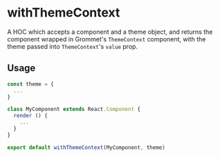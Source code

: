 # withThemeContext

A HOC which accepts a component and a theme object, and returns the component
wrapped in Grommet's `ThemeContext` component, with the theme passed into
`ThemeContext`'s `value` prop.

## Usage

```js
const theme = {
  ...
}

class MyComponent extends React.Component {
  render () {
    ...
  }
}

export default withThemeContext(MyComponent, theme)
```

